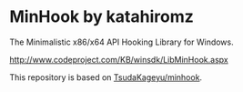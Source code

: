 # MinHook by katahiromz

The Minimalistic x86/x64 API Hooking Library for Windows.

http://www.codeproject.com/KB/winsdk/LibMinHook.aspx

This repository is based on [TsudaKageyu/minhook](https://github.com/TsudaKageyu/minhook).
